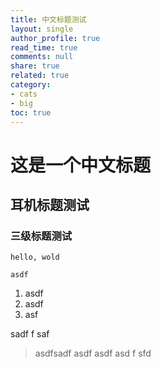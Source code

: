 ```yaml
---
title: 中文标题测试
layout: single
author_profile: true
read_time: true
comments: null
share: true
related: true
category:
- cats
- big
toc: true
---
```


# 这是一个中文标题
## 耳机标题测试
### 三级标题测试

```
hello, wold
```

`asdf`

1. asdf
2. asdf
3. asf

sadf
f
saf

> asdfsadf
> asdf
> asdf
> asd
> f
> sfd